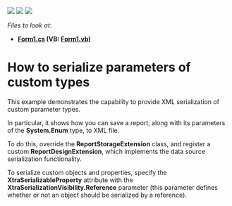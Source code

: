 <!-- default badges list -->
![](https://img.shields.io/endpoint?url=https://codecentral.devexpress.com/api/v1/VersionRange/128603236/13.1.4%2B)
[![](https://img.shields.io/badge/Open_in_DevExpress_Support_Center-FF7200?style=flat-square&logo=DevExpress&logoColor=white)](https://supportcenter.devexpress.com/ticket/details/E3186)
[![](https://img.shields.io/badge/📖_How_to_use_DevExpress_Examples-e9f6fc?style=flat-square)](https://docs.devexpress.com/GeneralInformation/403183)
<!-- default badges end -->
<!-- default file list -->
*Files to look at*:

* **[Form1.cs](./CS/Form1.cs) (VB: [Form1.vb](./VB/Form1.vb))**
<!-- default file list end -->
# How to serialize parameters of custom types


<p>This example demonstrates the capability to provide XML serialization of custom parameter types.</p><p>In particular, it shows how you can save a report, along with its parameters of the <strong>System.Enum</strong> type, to XML file.</p><p>To do this, override the <strong>ReportStorageExtension</strong> class, and register a custom <strong>ReportDesignExtension</strong>, which implements the data source serialization functionality.</p><p>To serialize custom objects and properties, specify the <strong>XtraSerializ</strong><strong>ableProperty</strong> attribute with the <strong>XtraSerializationVisibility.Reference</strong> parameter (this parameter defines whether or not an object should be serialized by a reference).</p>

<br/>


